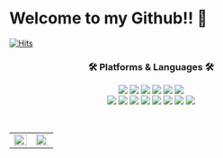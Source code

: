 # Welcome to my Github!! 🌱

[![Hits](https://hits.seeyoufarm.com/api/count/incr/badge.svg?url=https%3A%2F%2Fgithub.com%2Fhaesoo9410&count_bg=%23EB8B10&title_bg=%23684327&icon=&icon_color=%23E7E7E7&title=VISIT&edge_flat=false)](https://github.com/yuchan509)


<h3 align="center"> 🛠 Platforms & Languages 🛠 </h3>

<p align="center">
<img src="https://img.shields.io/badge/HTML5-E34F26?style=flat-square&logo=HTML5&logoColor=white" /></a>
<img src="https://img.shields.io/badge/CSS3-1572B6?style=flat-square&logo=CSS3&logoColor=white" /></a>
<img src="https://img.shields.io/badge/JavaScript-F7DF1E?style=flat-square&logo=JavaScript&logoColor=white" /></a>
<img src="https://img.shields.io/badge/Python-3776AB?style=flat-square&logo=Python&logoColor=white" /></a>
<img src="https://img.shields.io/badge/Numpy-013243?style=flat-square&logo=Numpy&logoColor=white" /></a>
<img src="https://img.shields.io/badge/Pandas-150458?style=flat-square&logo=Pandas&logoColor=white" /></a>
<br>
<img src="https://img.shields.io/badge/C Sharp-239120?style=flat-square&logo=c#&logoColor=white" /></a>
<img src="https://img.shields.io/badge/TensorFlow-FF6F00?style=flat-square&logo=TensorFlow&logoColor=white" /></a>
<img src="https://img.shields.io/badge/R-276DC3?style=flat-square&logo=R&logoColor=white" /></a>
<img src="https://img.shields.io/badge/Keras-D00000?style=flat-square&logo=Keras&logoColor=white" /></a>
<img src="https://img.shields.io/badge/Unity-000000?style=flat-square&logo=Unity&logoColor=white" /></a>
<img src="https://img.shields.io/badge/PyTorch-EE4C2C?style=flat-square&logo=PyTorchs&logoColor=white" /></a>
<img src="https://img.shields.io/badge/OpenCV-5C3EE8?style=flat-square&logo=OpenCVs&logoColor=white" /></a>
<img src="https://img.shields.io/badge/Jupyter-F37626?style=flat-square&logo=Jupytes&logoColor=white" /></a>
</p>

<br>
<table><tr><td valign="top" width="50%">

<img src="https://github-readme-stats.vercel.app/api?username=yuchan509&show_icons=true&theme=material-palenight" align="left" style="width: 100%" />

</td><td valign="top" width="50%">

<img src="https://github-readme-stats.vercel.app/api/top-langs/?username=yuchan509&layout=compact&theme=material-palenight" align="left" style="width: 120%" />

</td></tr></table>  
